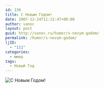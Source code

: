 ```yaml
---
id: 136
title: С Новым Годом!
date: 2007-12-24T11:12:47+00:00
author: vanoc
layout: post
guid: http://vanoc.ru/humor/s-novym-godom/
permalink: /humor/s-novym-godom/
ljID:
  - "111"
categories:
  - юмор
tags:
  - Новый Год
---
```

![С Новым Годом!](http://farm3.static.flickr.com/2334/2291620792_06de006d47_o.jpg)